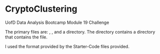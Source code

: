 # CryptoClustering
UofD Data Analysis Bootcamp Module 19 Challenge

The primary files are: <xxx>, <xxx>, and a directory. The directory contains a directory that contains the <xxx> file.

I used the format provided by the Starter-Code files provided.
